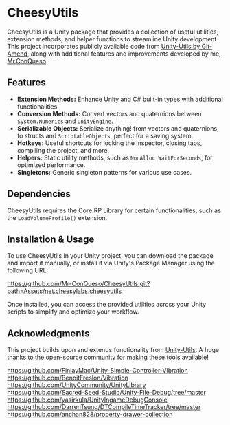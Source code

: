 # CheesyUtils

CheesyUtils is a Unity package that provides a collection of useful utilities, extension methods, and helper functions to streamline Unity development. This project incorporates publicly available code from [Unity-Utils by Git-Amend](https://github.com/adammyhre/Unity-Utils), along with additional features and improvements developed by me, [Mr.ConQueso](https://github.com/Mr-ConQueso).  

## Features

- **Extension Methods:** Enhance Unity and C# built-in types with additional functionalities.  
- **Conversion Methods:** Convert vectors and quaternions between `System.Numerics` and `UnityEngine`.
- **Serializable Objects:** Serialize anything! from vectors and quaternions, to structs and `ScriptableObjects`, perfect for a saving system.
- **Hotkeys:** Useful shortcuts for locking the Inspector, closing tabs, compiling the project, and more.  
- **Helpers:** Static utility methods, such as `NonAlloc WaitForSeconds`, for optimized performance.  
- **Singletons:** Generic singleton patterns for various use cases.  

## Dependencies

CheesyUtils requires the Core RP Library for certain functionalities, such as the `LoadVolumeProfile()` extension.  

## Installation & Usage

To use CheesyUtils in your Unity project, you can download the package and import it manually, or install it via Unity's Package Manager using the following URL:  

https://github.com/Mr-ConQueso/CheesyUtils.git?path=Assets/net.cheesylabs.cheesyutils


Once installed, you can access the provided utilities across your Unity scripts to simplify and optimize your workflow.  

## Acknowledgments

This project builds upon and extends functionality from [Unity-Utils](https://github.com/adammyhre/Unity-Utils). A huge thanks to the open-source community for making these tools available!

https://github.com/FinlayMac/Unity-Simple-Controller-Vibration
https://github.com/BenoitFreslon/Vibration
https://github.com/UnityCommunity/UnityLibrary
https://github.com/Sacred-Seed-Studio/Unity-File-Debug/tree/master
https://github.com/yasirkula/UnityIngameDebugConsole
https://github.com/DarrenTsung/DTCompileTimeTracker/tree/master
https://github.com/anchan828/property-drawer-collection
